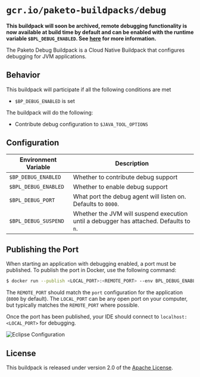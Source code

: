 # `gcr.io/paketo-buildpacks/debug`

**This buildpack will soon be archived, remote debugging functionality is now available at build time by default and can be enabled with the runtime variable `$BPL_DEBUG_ENABLED`. See [here](https://paketo.io/docs/howto/java/#enable-remote-debugging) for more information.**

The Paketo Debug Buildpack is a Cloud Native Buildpack that configures debugging for JVM applications.

## Behavior
This buildpack will participate if all the following conditions are met

* `$BP_DEBUG_ENABLED` is set

The buildpack will do the following:

* Contribute debug configuration to `$JAVA_TOOL_OPTIONS`

## Configuration
| Environment Variable | Description
| -------------------- | -----------
| `$BP_DEBUG_ENABLED` | Whether to contribute debug support
| `$BPL_DEBUG_ENABLED` | Whether to enable debug support
| `$BPL_DEBUG_PORT` | What port the debug agent will listen on. Defaults to `8000`.
| `$BPL_DEBUG_SUSPEND` | Whether the JVM will suspend execution until a debugger has attached.  Defaults to `n`.


## Publishing the Port
When starting an application with debugging enabled, a port must be published.  To publish the port in Docker, use the following command:

```bash
$ docker run --publish <LOCAL_PORT>:<REMOTE_PORT> --env BPL_DEBUG_ENABLED=true ...
```

The `REMOTE_PORT` should match the `port` configuration for the application (`8000` by default).  The `LOCAL_PORT` can be any open port on your computer, but typically matches the `REMOTE_PORT` where possible.

Once the port has been published, your IDE should connect to `localhost:<LOCAL_PORT>` for debugging.

![Eclipse Configuration](eclipse.png)

## License
This buildpack is released under version 2.0 of the [Apache License][a].

[a]: http://www.apache.org/licenses/LICENSE-2.0

